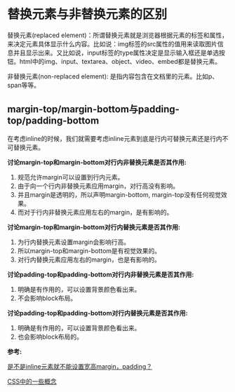 # 替换元素与非替换元素的区别

替换元素(replaced element)：所谓替换元素就是浏览器根据元素的标签和属性，来决定元素具体显示什么内容。比如说：img标签的src属性的值用来读取图片信息并且显示出来。又比如说，input标签的type属性决定是显示输入框还是单选按钮。html中的img、input、textarea、object、video、embed都是替换元素。

非替换元素(non-replaced element): 是指内容包含在文档里的元素。比如p、span等等。

## margin-top/margin-bottom与padding-top/padding-bottom

在考虑inline的时候，我们就需要考虑inline元素到底是行内可替换元素还是行内不可替换元素。


**讨论margin-top和margin-bottom对行内非替换元素是否其作用:**

1. 规范允许margin可以设置到行内元素。
2. 由于向一个行内非替换元素应用margin，对行高没有影响。
3. 并且margin是透明的，所以声明margin-bottom, margin-top没有任何视觉效果。
4. 而对于行内非替换元素应用左右的margin，是有影响的。


**讨论margin-top和margin-bottom对行内替换元素是否其作用:**

1. 为行内替换元素设置margin会影响行高。
2. 所以margin-top和margin-bottom是有视觉效果的。
3. 对行内替换元素应用左右的margin，也是有影响的。


**讨论padding-top和padding-bottom对行内非替换元素是否其作用:**

1. 明确是有作用的，可以设置背景颜色看出来。
2. 不会影响block布局。


**讨论padding-top和padding-bottom对行内替换元素是否其作用:**

1. 明确是有作用的，可以设置背景颜色看出来。
2. 也会影响block布局的。


**参考:**

[是不是inline元素就不能设置宽高margin，padding？](https://segmentfault.com/q/1010000000694623)

[CSS中的一些概念](http://www.cnblogs.com/shenfangfang/p/5667848.html)
